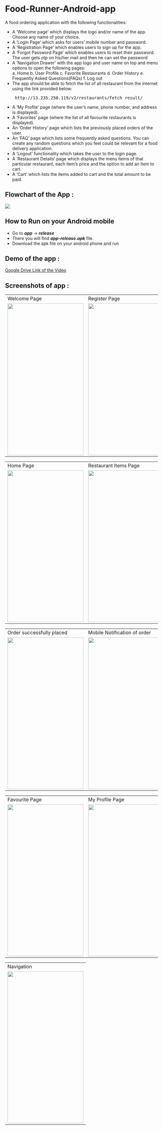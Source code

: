 # Food-Runner-Android-app
A food ordering application with the following functionalities:
<ul>
<li> A ‘Welcome page’ which displays the logo and/or name of the app. Choose any name of your choice. </li>
<li> A ‘Login Page’ which asks for users’ mobile number and password.</li>
<li> A ‘Registration Page’ which enables users to sign up for the app.</li>
<li> A ‘Forgot Password Page’ which enables users to reset their password. The user gets otp on his/her mail and then he can set the password</li>
<li> A ‘Navigation Drawer’ with the app logo and user name on top and menu options to open the following pages:</li>
a. Home
b. User Profile
c. Favorite Restaurants
d. Order History
e. Frequently Asked Questions(FAQs)
f. Log out
<li> The app should be able to fetch the list of all restaurant from the internet using the link provided below:</li>
<pre> http://13.235.250.119/v2/restaurants/fetch_result/ </pre>
<li> A ‘My Profile’ page (where the user’s name, phone number, and address is displayed).</li>
<li> A ‘Favorites’ page (where the list of all favourite restaurants is displayed).</li>
<li> An ‘Order History’ page which lists the previously placed orders of the user.</li>
<li> An ‘FAQ’ page which lists some frequently asked questions. You can create any random questions which you feel could be relevant for a food delivery application.</li>
<li> A ‘Logout’ functionality which takes the user to the login page.</li>
<li> A ‘Restaurant Details’ page which displays the menu items of that particular restaurant, each item’s price and the option to add an item to cart.</li>
<li> A ‘Cart’ which lists the items added to cart and the total amount to be paid.</li>
</ul>

## Flowchart of the App :
<img src = "https://raw.githubusercontent.com/Harshit1704/Food-Runner-Android-app/master/Food%20Runner%20Flow%20Chart.jpg">

## How to Run on your Android mobile
<ul>
<li> Go to <i><b>app</b></i> -> <i><b>release</b></i> </li>
<li> There you will find <i><b>app-release.apk</b></i> file. </li>
<li> Download the apk file on your android phone and run</li>
</ul>

## Demo of the app :
<a href="https://drive.google.com/file/d/1l0BIjsB4J4Oy7UxLH0nHJaIIMCqtoMmV/view?usp=sharing" title="Food Runner Android app">Google Drive Link of the Video</a>

## Screenshots of app :

<table>
<tr>
<td>Welcome Page</td>
<td>Register Page</td>
<td>Login Page</td>
</tr>
<tr>
<td><img src = "https://raw.githubusercontent.com/Harshit1704/Food-Runner-Android-app/master/Screenshots/Welcome%20Page.jpg"  width="250" height="500"></td>
<td><img src = "https://raw.githubusercontent.com/Harshit1704/Food-Runner-Android-app/master/Screenshots/Register%20page.jpg"  width="250" height="500"></td>
<td><img src = "https://raw.githubusercontent.com/Harshit1704/Food-Runner-Android-app/master/Screenshots/Login%20page.jpg"  width="250" height="500"></td>
</tr>
</table>

<table>
<tr>
<td>Home Page</td>
<td>Restaurant Items Page</td>
<td>Cart Page</td>
</tr>
<tr>
<td><img src = "https://raw.githubusercontent.com/Harshit1704/Food-Runner-Android-app/master/Screenshots/Home%20page.jpg"  width="250" height="500"></td>
<td><img src = "https://raw.githubusercontent.com/Harshit1704/Food-Runner-Android-app/master/Screenshots/Restaurant%20page.jpg"  width="250" height="500"></td>
<td><img src = "https://raw.githubusercontent.com/Harshit1704/Food-Runner-Android-app/master/Screenshots/My%20cart%20page.jpg"  width="250" height="500"></td>
</tr>
</table>

<table>
<tr>
<td>Order successfully placed</td>
<td>Mobile Notification of order</td>
<td>Previous order page</td>
</tr>
<tr>
<td><img src = "https://raw.githubusercontent.com/Harshit1704/Food-Runner-Android-app/master/Screenshots/Order%20placed%20.jpg"  width="250" height="500"></td>
<td><img src = "https://raw.githubusercontent.com/Harshit1704/Food-Runner-Android-app/master/Screenshots/Notification.jpg"  width="250" height="500"></td>
<td><img src = "https://raw.githubusercontent.com/Harshit1704/Food-Runner-Android-app/master/Screenshots/My%20previous%20order%20page.jpg"  width="250" height="500"></td>
</tr>
</table>

<table>
<tr>
<td>Favourite Page</td>
<td>My Profile Page</td>
<td>FAQs Page</td>
</tr>
<tr>
<td><img src = "https://raw.githubusercontent.com/Harshit1704/Food-Runner-Android-app/master/Screenshots/Favourite%20page.jpg"  width="250" height="500"></td>
<td><img src = "https://raw.githubusercontent.com/Harshit1704/Food-Runner-Android-app/master/Screenshots/My%20profile%20page.jpg"  width="250" height="500"></td>
<td><img src = "https://raw.githubusercontent.com/Harshit1704/Food-Runner-Android-app/master/Screenshots/Faqs.jpg"  width="250" height="500"></td>
</tr>
</table>

<table>
<tr>
<td>Navigation </td>
</tr>
<tr>
<td><img src = "https://raw.githubusercontent.com/Harshit1704/Food-Runner-Android-app/master/Screenshots/Navigation.jpg"  width="250" height="500"></td>
</tr>
</table>

